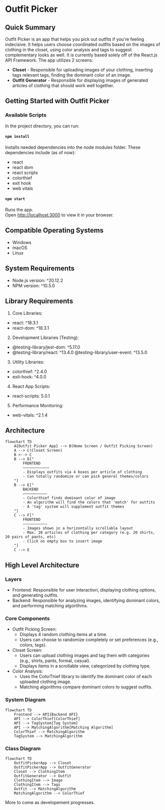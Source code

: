 # Outfit Picker

## Quick Summary

Outfit Picker is an app that helps you pick out outfits if you're feeling indecisive. It helps users choose coordinated outfits based on the images of clothing in the closet, using color analysis and tags to suggest complementary looks as well.  It is currently based solely off of the React.js API Framework. The app utilizes 2 screens:
- **Closet** - Responsible for uploading images of your clothing, inserting tags relevant tags, finding the dominant color of an image.
- **Outfit Generator** - Responsible for displaying images of generated articles of clothing that should work well together.

## Getting Started with Outfit Picker

### Available Scripts

In the project directory, you can run:

#### `npm install`

Installs needed dependencies into the node modules folder.
These dependencies include (as of now):
- react
- react dom
- react scripts
- colorthief
- exit hook
- web vitals

#### `npm start`

Runs the app.\
Open [http://localhost:3000](http://localhost:3000) to view it in your browser.

## Compatible Operating Systems

- Windows
- macOS
- Linux

## System Requirements

- Node.js version: ^20.12.2
- NPM version: ^10.5.0

## Library Requirements

1. Core Libraries:

- react: ^18.3.1
- react-dom: ^18.3.1

2. Development Libraries (Testing):

- @testing-library/jest-dom: ^5.17.0
- @testing-library/react: ^13.4.0
 @testing-library/user-event: ^13.5.0

3. Utility Libraries:

- colorthief: ^2.4.0
- exit-hook: ^4.0.0

4. React App Scripts:

- react-scripts: 5.0.1

5. Performance Monitoring:

- web-vitals: ^2.1.4

## Architecture
```mermaid
flowchart TD
	A{Outfit Picker App} --> B(Home Screen / Outfit Picking Screen)
	A --> C(Closet Screen)
	B <--> C
	B --> D["
		FRONTEND
		––––––––––––
		- Displays outfits via 4 boxes per article of clothing
		- Can totally randomize or can pick general themes/colors
	"]
	B --> E["
		BACKEND
		–––––––––––
		- Colorthief finds dominant color of image
		- An algorithm will find the colors that 'match' for outfits
		- A 'tag' system will supplement outfit themes
	"]
	C --> F["
		FRONTEND
		–––––––––––
		- Images shown in a horizontally scrollable layout
		- Max. 20 articles of clothing per category (e.g. 20 shirts, 20 pairs of pants, etc)
		- Click on empty box to insert image
	"]
	C --> E
```

## High Level Architecture

### Layers

- Frontend: Responsible for user interaction, displaying clothing options, and generating outfits.
- Backend: Responsible for analyzing images, identifying dominant colors, and performing matching algorithms.

### Core Components

- Outfit Picking Screen:
  	- Displays 4 random clothing items at a time.
  	- Users can choose to randomize completely or set preferences (e.g., colors, tags).
- Closet Screen:
	- Users can upload clothing images and tag them with categories (e.g., shirts, pants, formal, casual).
 	- Displays items in a scrollable view, categorized by clothing type.
- Color Analysis:
	- Uses the ColorThief library to identify the dominant color of each uploaded clothing image.
	- Matching algorithms compare dominant colors to suggest outfits.

### System Diagram

```mermaid
flowchart TD
	Frontend --> API{Backend API}
	API --> ColorThief[ColorThief]
	API --> TagSystem[Tag System]
	API --> MatchingAlgorithm[Matching Algorithm]
	ColorThief --> MatchingAlgorithm
	TagSystem --> MatchingAlgorithm
```

### Class Diagram

```mermaid
flowchart TD
	OutfitPickerApp --> Closet
	OutfitPickerApp --> OutfitGenerator
	Closet --> ClothingItem
	OutfitGenerator --> Outfit
	ClothingItem --> Image
	ClothingItem --> Tags
	Outfit --> MatchingAlgorithm
	MatchingAlgorithm --> ColorThief
```

More to come as developement progresses.
